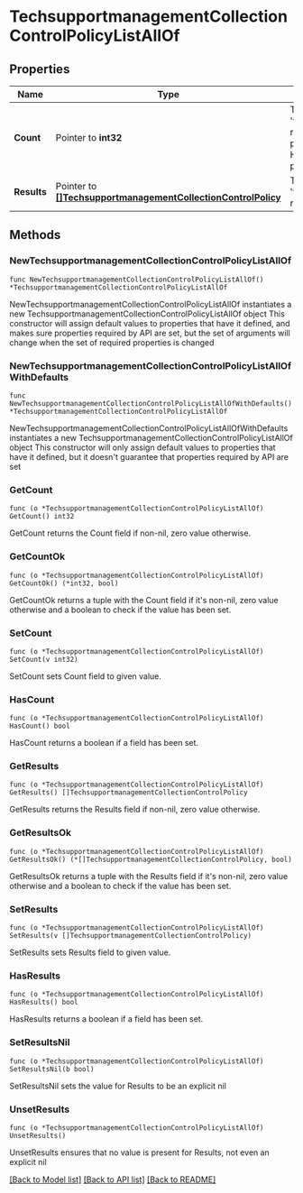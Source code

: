 # TechsupportmanagementCollectionControlPolicyListAllOf

## Properties

Name | Type | Description | Notes
------------ | ------------- | ------------- | -------------
**Count** | Pointer to **int32** | The total number of &#39;techsupportmanagement.CollectionControlPolicy&#39; resources matching the request, accross all pages. The &#39;Count&#39; attribute is included when the HTTP GET request includes the &#39;$inlinecount&#39; parameter. | [optional] 
**Results** | Pointer to [**[]TechsupportmanagementCollectionControlPolicy**](TechsupportmanagementCollectionControlPolicy.md) | The array of &#39;techsupportmanagement.CollectionControlPolicy&#39; resources matching the request. | [optional] 

## Methods

### NewTechsupportmanagementCollectionControlPolicyListAllOf

`func NewTechsupportmanagementCollectionControlPolicyListAllOf() *TechsupportmanagementCollectionControlPolicyListAllOf`

NewTechsupportmanagementCollectionControlPolicyListAllOf instantiates a new TechsupportmanagementCollectionControlPolicyListAllOf object
This constructor will assign default values to properties that have it defined,
and makes sure properties required by API are set, but the set of arguments
will change when the set of required properties is changed

### NewTechsupportmanagementCollectionControlPolicyListAllOfWithDefaults

`func NewTechsupportmanagementCollectionControlPolicyListAllOfWithDefaults() *TechsupportmanagementCollectionControlPolicyListAllOf`

NewTechsupportmanagementCollectionControlPolicyListAllOfWithDefaults instantiates a new TechsupportmanagementCollectionControlPolicyListAllOf object
This constructor will only assign default values to properties that have it defined,
but it doesn't guarantee that properties required by API are set

### GetCount

`func (o *TechsupportmanagementCollectionControlPolicyListAllOf) GetCount() int32`

GetCount returns the Count field if non-nil, zero value otherwise.

### GetCountOk

`func (o *TechsupportmanagementCollectionControlPolicyListAllOf) GetCountOk() (*int32, bool)`

GetCountOk returns a tuple with the Count field if it's non-nil, zero value otherwise
and a boolean to check if the value has been set.

### SetCount

`func (o *TechsupportmanagementCollectionControlPolicyListAllOf) SetCount(v int32)`

SetCount sets Count field to given value.

### HasCount

`func (o *TechsupportmanagementCollectionControlPolicyListAllOf) HasCount() bool`

HasCount returns a boolean if a field has been set.

### GetResults

`func (o *TechsupportmanagementCollectionControlPolicyListAllOf) GetResults() []TechsupportmanagementCollectionControlPolicy`

GetResults returns the Results field if non-nil, zero value otherwise.

### GetResultsOk

`func (o *TechsupportmanagementCollectionControlPolicyListAllOf) GetResultsOk() (*[]TechsupportmanagementCollectionControlPolicy, bool)`

GetResultsOk returns a tuple with the Results field if it's non-nil, zero value otherwise
and a boolean to check if the value has been set.

### SetResults

`func (o *TechsupportmanagementCollectionControlPolicyListAllOf) SetResults(v []TechsupportmanagementCollectionControlPolicy)`

SetResults sets Results field to given value.

### HasResults

`func (o *TechsupportmanagementCollectionControlPolicyListAllOf) HasResults() bool`

HasResults returns a boolean if a field has been set.

### SetResultsNil

`func (o *TechsupportmanagementCollectionControlPolicyListAllOf) SetResultsNil(b bool)`

 SetResultsNil sets the value for Results to be an explicit nil

### UnsetResults
`func (o *TechsupportmanagementCollectionControlPolicyListAllOf) UnsetResults()`

UnsetResults ensures that no value is present for Results, not even an explicit nil

[[Back to Model list]](../README.md#documentation-for-models) [[Back to API list]](../README.md#documentation-for-api-endpoints) [[Back to README]](../README.md)


